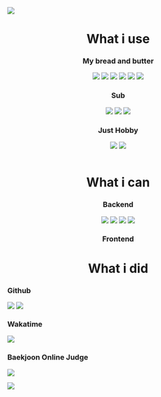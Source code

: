 <a href="https://hklee.me"><img src="https://capsule-render.vercel.app/api?type=waving&color=timeGradient&text=HK.%20Lee&height=300"/></a>
<h1 align="center">What i use</h1>
<div align="center">
  <h3 align="center">My bread and butter</h3>
  <a href="https://developer.mozilla.org/ko/docs/Web/JavaScript" style="text-decoration: none"><img src="https://img.shields.io/badge/Javascript-important?style=for-the-badge&logo=Javascript&logoColor=white"/></a>
  <a href="https://www.typescriptlang.org/" style="text-decoration: none"><img src="https://img.shields.io/badge/Typescript-3178C6?style=for-the-badge&logo=TypeScript&logoColor=white"/></a>
  <a href="https://www.w3schools.com/html/default.asp" style="text-decoration: none"><img src="https://img.shields.io/badge/HTML5-E34F26?style=for-the-badge&logo=HTML5&logoColor=white"/></a>
  <a href="https://www.w3schools.com/css/default.asp" style="text-decoration: none"><img src="https://img.shields.io/badge/CSS-1572B6?style=for-the-badge&logo=CSS3&logoColor=white"/></a>
  <a href="https://www.python.org/" style="text-decoration: none"><img src="https://img.shields.io/badge/Python-3776AB?&style=for-the-badge&logo=Python&logoColor=white"/></a>
  <a href="https://www.java.com/" style="text-decoration: none"><img src="https://img.shields.io/badge/Java-007396?&style=for-the-badge&logo=Java&logoColor=white"/></a>
  
  <h3 align="center">Sub</h3>
  <a href="https://kotlinlang.org/" style="text-decoration: none"><img src="https://img.shields.io/badge/Kotlin-0095D5?&style=for-the-badge&logo=Kotlin&logoColor=white"/></a>
  <a href="https://dart.dev/" style="text-decoration: none"><img src="https://img.shields.io/badge/Dart-0175C2?&style=for-the-badge&logo=Dart&logoColor=white"/></a>
  <a href="https://www.php.net/" style="text-decoration: none"><img src="https://img.shields.io/badge/PHP-777BB4?&style=for-the-badge&logo=PHP&logoColor=white"/></a>
  
  <h3 align="center">Just Hobby</h3>
  <a href="https://en.cppreference.com/w/c" style="text-decoration: none"><img src="https://img.shields.io/badge/C-A8B9CC?&style=for-the-badge&logo=C&logoColor=white"/></a>
  <a href="https://en.cppreference.com/w/cpp" style="text-decoration: none"><img src="https://img.shields.io/badge/C%23-239120?&style=for-the-badge&logo=C%20Sharp&logoColor=white"/></a>
</div>
<br/>
<h1 align="center">What i can</h1>
<div align="center">
  <h3 align="center">Backend</h3>
  <a href="https://nodejs.org/" style="text-decoration: none"><img src="https://img.shields.io/badge/Node.js-5455FE?style=for-the-badge&logo=Node.js&logoColor=white"/></a>
  <a href="https://expressjs.com/" style="text-decoration: none"><img src="https://img.shields.io/badge/Express-000000?style=for-the-badge&logo=Express&logoColor=white"/></a>
  <a href="https://www.mongodb.com/" style="text-decoration: none"><img src="https://img.shields.io/badge/MongoDB-47A248?style=for-the-badge&logo=MongoDB&logoColor=white"/></a>
  <a href="https://mariadb.org/" style="text-decoration: none"><img src="https://img.shields.io/badge/MariaDB-003545?style=for-the-badge&logo=MariaDB&logoColor=white"/></a>
  
  <h3 align="center">Frontend</h3>
  
</div>

<h1 align="center">What i did</h1>

<h3 align="left">Github</h3>
<div>
  <a href="https://hklee.me" style="text-decoration: none"><img align="top" src="https://github-readme-stats.vercel.app/api?username=LeeHyKu&show_icons=true&theme=radical&count_private=true"/></a>
  <a href="https://hklee.me" style="text-decoration: none"><img align="top" src="https://github-readme-stats.vercel.app/api/top-langs/?username=LeeHyKu&show_icons=true&theme=radical"/></a>
</div>

<h3 align="left">Wakatime</h3>
<a href="https://hklee.me" style="text-decoration: none"><img src="https://github-readme-stats.vercel.app/api/wakatime?username=LeeHyKu&show_icons=true&theme=radical&layout=compact"/></a>

<h3 align="left">Baekjoon Online Judge</h3>
<a href="https://solved.ac/profile/hklee416" style="text-decoration: none"><img src="http://mazassumnida.wtf/api/v2/generate_badge?boj=hklee416"/></a>

<a href="https://hklee.me" style="text-decoration: none"><img src="https://capsule-render.vercel.app/api?type=waving&color=timeGradient&section=footer"/></a>
